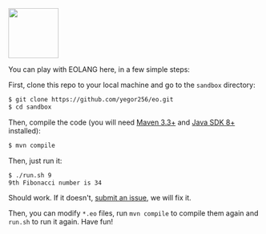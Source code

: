 <img src="https://www.yegor256.com/images/books/elegant-objects/cactus.svg" height="100px" />

You can play with EOLANG here, in a few simple steps:

First, clone this repo to your local machine and go
to the `sandbox` directory:

```bash
$ git clone https://github.com/yegor256/eo.git
$ cd sandbox
```

Then, compile the code (you will need
[Maven 3.3+](https://maven.apache.org/)
and [Java SDK 8+](https://www.java.com/en/download/) installed):

```bash
$ mvn compile
```

Then, just run it:

```bash
$ ./run.sh 9
9th Fibonacci number is 34
```

Should work. If it doesn't, [submit an issue](https://github.com/yegor256/eo/issues),
we will fix it.

Then, you can modify `*.eo` files, run `mvn compile` to compile them
again and `run.sh` to run it again. Have fun!